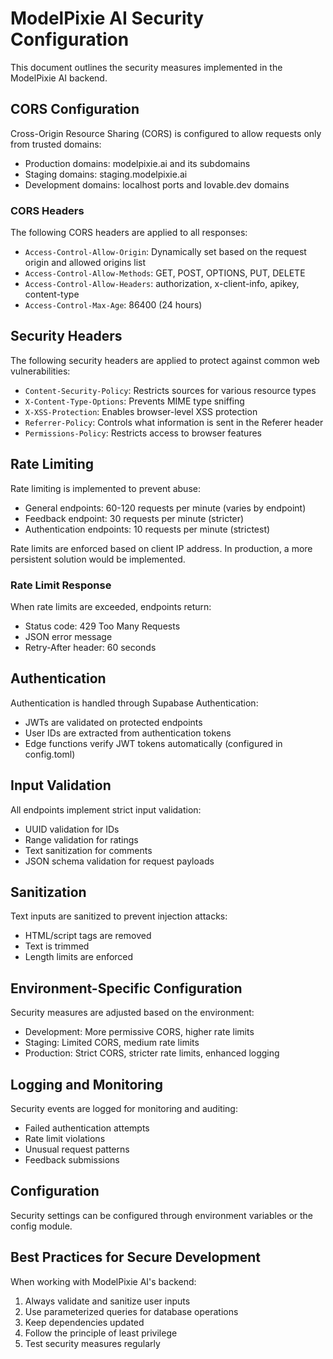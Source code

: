
# ModelPixie AI Security Configuration

This document outlines the security measures implemented in the ModelPixie AI backend.

## CORS Configuration

Cross-Origin Resource Sharing (CORS) is configured to allow requests only from trusted domains:

- Production domains: modelpixie.ai and its subdomains
- Staging domains: staging.modelpixie.ai
- Development domains: localhost ports and lovable.dev domains

### CORS Headers

The following CORS headers are applied to all responses:

- `Access-Control-Allow-Origin`: Dynamically set based on the request origin and allowed origins list
- `Access-Control-Allow-Methods`: GET, POST, OPTIONS, PUT, DELETE
- `Access-Control-Allow-Headers`: authorization, x-client-info, apikey, content-type
- `Access-Control-Max-Age`: 86400 (24 hours)

## Security Headers

The following security headers are applied to protect against common web vulnerabilities:

- `Content-Security-Policy`: Restricts sources for various resource types
- `X-Content-Type-Options`: Prevents MIME type sniffing
- `X-XSS-Protection`: Enables browser-level XSS protection
- `Referrer-Policy`: Controls what information is sent in the Referer header
- `Permissions-Policy`: Restricts access to browser features

## Rate Limiting

Rate limiting is implemented to prevent abuse:

- General endpoints: 60-120 requests per minute (varies by endpoint)
- Feedback endpoint: 30 requests per minute (stricter)
- Authentication endpoints: 10 requests per minute (strictest)

Rate limits are enforced based on client IP address. In production, a more persistent solution would be implemented.

### Rate Limit Response

When rate limits are exceeded, endpoints return:

- Status code: 429 Too Many Requests
- JSON error message
- Retry-After header: 60 seconds

## Authentication

Authentication is handled through Supabase Authentication:

- JWTs are validated on protected endpoints
- User IDs are extracted from authentication tokens
- Edge functions verify JWT tokens automatically (configured in config.toml)

## Input Validation

All endpoints implement strict input validation:

- UUID validation for IDs
- Range validation for ratings
- Text sanitization for comments
- JSON schema validation for request payloads

## Sanitization

Text inputs are sanitized to prevent injection attacks:

- HTML/script tags are removed
- Text is trimmed
- Length limits are enforced

## Environment-Specific Configuration

Security measures are adjusted based on the environment:

- Development: More permissive CORS, higher rate limits
- Staging: Limited CORS, medium rate limits
- Production: Strict CORS, stricter rate limits, enhanced logging

## Logging and Monitoring

Security events are logged for monitoring and auditing:

- Failed authentication attempts
- Rate limit violations
- Unusual request patterns
- Feedback submissions

## Configuration

Security settings can be configured through environment variables or the config module.

## Best Practices for Secure Development

When working with ModelPixie AI's backend:

1. Always validate and sanitize user inputs
2. Use parameterized queries for database operations
3. Keep dependencies updated
4. Follow the principle of least privilege
5. Test security measures regularly
